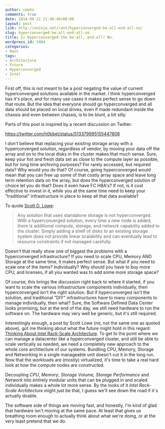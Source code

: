 ```yaml
---
author: cmohn
comments: true
date: 2014-09-22 21:48:40+00:00
layout: post
link: http://vninja.net/rant/hyperconverged-be-all-end-all-no/
slug: hyperconverged-be-all-end-all-no
title: Is Hyperconverged the be-all, end-all? No.
wordpress_id: 3404
categories:
- Rant
tags:
- Architecture
- Future
- Hyperconverged
- Intel
---
```


First off, this is not meant to be a post negating the value of current hyperconverged solutions available in the market. I think hyperconverged has it's place, and for many use cases it makes perfect sense to go down that route. But the idea that everyone should go hyperconverged and all data should be placed on local drives, even if made redundant inside the chassis and even between chassis, is to be blunt, a bit silly.

Parts of this post is inspired by a recent discussion on Twitter:

https://twitter.com/h0bbel/status/513379995155447808

I don't believe that replacing your existing storage array with a hyperconverged solution, regardless of vendor, by moving your data off the array and on to the local disks in the cluster makes that much sense. Sure, keep your hot and fresh data set as close to the compute layer as possible, but for long time archiving purposes? For rarely accessed, but required data? Why would you do that? Of course, going hyperconverged would mean that you can free up some of that costly array space and leave long term retention data on the array, but does the hyperconverged solution of choice let you do that? Does it even have FC HBA's? If not, is it cost effective to invest in it, while you at the same time need to keep your "traditional" infrastructure in place to keep all that data available?

To quote [Scott D. Lowe](http://www.hyperconverged.org/dense-server-storage-hyperconverged/):



<blockquote>Any solution that uses standalone storage is not hyperconverged. With a hyperconverged solution, every time a new node is added, there is additional compute, storage, and network capability added to the cluster. Simply adding a shelf of disks to an existing storage system does not provide linear scalability and can eventually lead to resource constraints if not managed carefully.</blockquote>



Doesn't that really show one of biggest the problems with a hyperconverged infrastructure? If you need to scale CPU, Memory AND Storage at the same time, it makes perfect sense. But what if you need to scale one of the items? Individually? Why should you have to buy more CPU, and licenses, if all you wanted was to add some more storage space?

Of course, this brings the discussion right back to where it started, if you want to scale the various infrastructure components individually, then hyperconverged isn't the right solution. But if hyperconverged isn't the solution, and traditional "DIY" infrastructures have to many components to manage individually, then what? Sure, the Software Defined Data Center looks promising, but at the end of the day, we still need hardware to run the software on. The hardware may very well be generic, but it's still required.

Interestingly enough, a post by Scott Lowe (no, not the same one as quoted above), got me thinking about what the future might hold in this regard: [Thinking About Intel Rack-Scale Architecture](http://blog.scottlowe.org/2014/09/22/thinking-about-intel-rack-scale-architecture/). To get to the point where we can manage a datacenter like a hyperconverged cluster, and still be able to scale vertically as needed, we need a completely new approach to the whole core architecture of our systems. Bundling CPU, Memory, Storage and Networking in a single manageable unit doesn't cut it in the long run. Now that the workloads are (mostly) virtualized, it's time to take a real hard look at how the compute nodes are constructed.

Decoupling _CPU_, _Memory_, _Storage Volume, Storage Performance_ and _Network_ into entirely modular units that can be plugged in and scaled individually makes a whole lot more sense. By the looks of it _Intel Rack-Scale Architecture_ might just be that, I guess we'll see down the road if it´s actually doable.

The software side of things are moving fast, and honestly, I'm kind of glad that hardware isn't moving at the same pace. At least that gives us breathing room enough to actually think about what we're doing, or at the very least pretend that we do.
